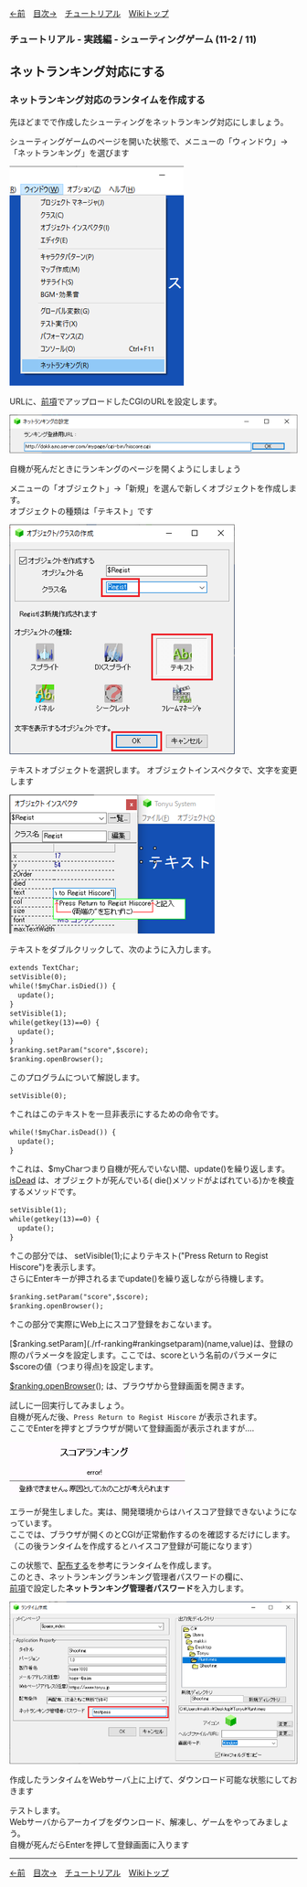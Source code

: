 

[←前](./tr-stg11-1)&emsp;[目次→](./tutorial)&emsp;[チュートリアル](./tutorial)&emsp;[Wikiトップ](./)

<title>チュートリアル - 実践編 - シューティングゲーム (11-2 / 11) - ネットランキング対応にする - ネットランキング対応のランタイムを作成する</title>

### チュートリアル - 実践編 - シューティングゲーム (11-2 / 11)
## ネットランキング対応にする
### ネットランキング対応のランタイムを作成する


先ほどまでで作成したシューティングをネットランキング対応にしましょう。

シューティングゲームのページを開いた状態で、メニューの「ウィンドウ」→「ネットランキング」を選びます

![open-net-rank.png](./img/open-net-rank.png)

URLに、[前項](./tr-stg11-1)でアップロードしたCGIのURLを設定します。

![set-rank-url.png](./img/set-rank-url.png)

自機が死んだときにランキングのページを開くようにしましょう

メニューの「オブジェクト」→「新規」を選んで新しくオブジェクトを作成します。  
オブジェクトの種類は「テキスト」です

![new-text2.png](./img/new-text2.png)

テキストオブジェクトを選択します。 オブジェクトインスペクタで、文字を変更します

![setcaption.png](./img/setcaption.png)

テキストをダブルクリックして、次のように入力します。

```
extends TextChar;
setVisible(0);
while(!$myChar.isDied()) {
  update();
}
setVisible(1);
while(getkey(13)==0) {
  update();
}
$ranking.setParam("score",$score);
$ranking.openBrowser();
```

このプログラムについて解説します。

```
setVisible(0);
```
↑これはこのテキストを一旦非表示にするための命令です。

```
while(!$myChar.isDead()) {
  update();
}
```

↑これは、$myCharつまり自機が死んでいない間、update()を繰り返します。  
[isDead](./rf-plainchar#plaincharisdead) は、オブジェクトが死んでいる( die()メソッドがよばれている)かを検査するメソッドです。

```
setVisible(1);
while(getkey(13)==0) {
  update();
}
```

↑この部分では、 setVisible(1);によりテキスト("Press Return to Regist Hiscore")を表示します。  
さらにEnterキーが押されるまでupdate()を繰り返しながら待機します。

```
$ranking.setParam("score",$score);
$ranking.openBrowser();
```

↑この部分で実際にWeb上にスコア登録をおこないます。

[$ranking.setParam](./rf-ranking#rankingsetparam)(name,value)は、登録の際のパラメータを設定します。ここでは、scoreという名前のパラメータに$scoreの値（つまり得点)を設定します。

[$ranking.openBrowser](./rf-ranking#rankingopenbrowser)(); は、ブラウザから登録画面を開きます。

試しに一回実行してみましょう。  
自機が死んだ後、```Press Return to Regist Hiscore``` が表示されます。  
ここでEnterを押すとブラウザが開いて登録画面が表示されますが....

![browse-error.png](./img/browse-error.png)

エラーが発生しました。実は、開発環境からはハイスコア登録できないようになっています。  
ここでは、ブラウザが開くのとCGIが正常動作するのを確認するだけにします。  
（この後ランタイムを作成するとハイスコア登録が可能になります）

この状態で、[配布する](./tr-stg10)を参考にランタイムを作成します。  
このとき、ネットランキングランキング管理者パスワードの欄に、  
[前項](./tr-stg11-1)で設定した**ネットランキング管理者パスワード**を入力します。

![mkpass.png](./img/mkpass.png)

作成したランタイムをWebサーバ上に上げて、ダウンロード可能な状態にしておきます

テストします。  
Webサーバからアーカイブをダウンロード、解凍し、ゲームをやってみましょう。  
自機が死んだらEnterを押して登録画面に入ります

***

[←前](./tr-stg11-1)&emsp;[目次→](./tutorial)&emsp;[チュートリアル](./tutorial)&emsp;[Wikiトップ](./)

